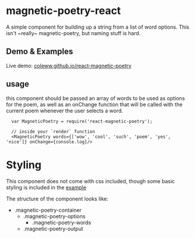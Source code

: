 # magnetic-poetry-react

A simple component for building up a string from a list of word options. 
This isn't ~really~ magnetic-poetry, but naming stuff is hard.


## Demo & Examples

Live demo: [coleww.github.io/react-magnetic-poetry](http://coleww.github.io/react-magnetic-poetry/)

## usage

this component should be passed an array of words to be used as options for the poem, 
as well as an onChange function that will be called with the current poem whenever the user selects a word.


```
  var MagneticPoetry = require('react-magnetic-poetry');

  // inside your `render` function
  <MagneticPoetry words={['wow', 'cool', 'such', 'poem', 'yes', 'nice']} onChange={console.log}/>
```

# Styling

This component does not come with css included, though some basic styling is included in the [example](https://github.com/coleww/magnetic-poetry-react/blob/master/example/src/example.less#L6-L27)


The structure of the component looks like:

- .magnetic-poetry-container
  - .magnetic-poetry-options
    - .magnetic-poetry-words
  - .magnetic-poetry-output